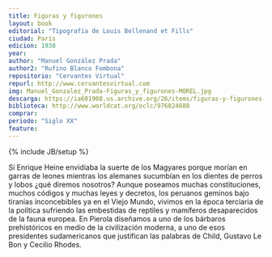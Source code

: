 ```yaml
---
title: Figuras y figurones
layout: book
editorial: "Tipografía de Louis Bellenand et Fills"
ciudad: París
edicion: 1938
year: 
author: "Manuel González Prada"
author2: "Rufino Blanco Fombona"
repositorio: "Cervantes Virtual"
repurl: http://www.cervantesvirtual.com
img: Manuel_Gonzalez_Prada-Figuras_y_figurones-MOREL.jpg
descarga: https://ia601908.us.archive.org/26/items/figuras-y-figurones-manuel-pardo-pierola-romana-jose-pardo/figuras-y-figurones-manuel-pardo-pierola-romana-jose-pardo.pdf
biblioteca: http://www.worldcat.org/oclc/976824688
comprar: 
periodo: "Siglo XX"
feature: 
---
```

{% include JB/setup %}

Si Enrique Heine envidiaba la suerte de los Magyares porque morían en garras de leones mientras los alemanes sucumbían en los dientes de perros y lobos ¿qué diremos nosotros? Aunque poseamos muchas constituciones, muchos códigos y muchas leyes y decretos, los peruanos geminos bajo tiranías inconcebibles ya en el Viejo Mundo, vivimos en la época terciaria de la política sufriendo las embestidas de reptiles y mamíferos desaparecidos de la fauna europea.
En Pierola diseñamos a uno de los bárbaros prehistóricos en medio de la civilización moderna, a uno de esos presidentes sudamericanos que justifican las palabras de Child, Gustavo Le Bon y Cecilio Rhodes.
